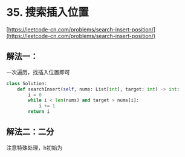 # 35. 搜索插入位置

[https://leetcode-cn.com/problems/search-insert-position/](https://leetcode-cn.com/problems/search-insert-position/)

## 解法一：

一次遍历，找插入位置即可

```python
class Solution:
    def searchInsert(self, nums: List[int], target: int) -> int:
        i = 0
        while i < len(nums) and target > nums[i]:
            i += 1
        return i
```

## 解法二：二分

注意特殊处理，h初始为



